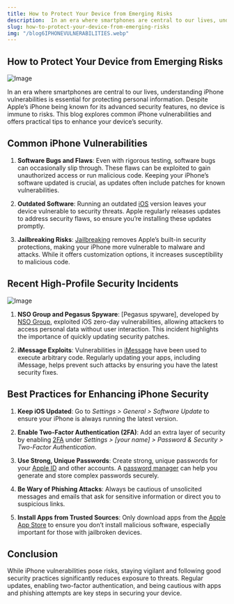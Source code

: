 ```yaml
---
title: How to Protect Your Device from Emerging Risks
description:  In an era where smartphones are central to our lives, understanding iPhone vulnerabilities is essential for protecting personal information. Despite Apple’s iPhone being known for its advanced security features, no device is immune to risks. This blog explores common iPhone vulnerabilities and offers practical tips to enhance your device’s security.
slug: how-to-protect-your-device-from-emerging-risks
img: "/blog6IPHONEVULNERABILITIES.webp"
---
```


## How to Protect Your Device from Emerging Risks

![Image](/blog6IPHONEVULNERABILITIES.webp)

In an era where smartphones are central to our lives, understanding iPhone vulnerabilities is essential for protecting personal information. Despite Apple’s iPhone being known for its advanced security features, no device is immune to risks. This blog explores common iPhone vulnerabilities and offers practical tips to enhance your device’s security.

## Common iPhone Vulnerabilities


1. **Software Bugs and Flaws**: Even with rigorous testing, software bugs can occasionally slip through. These flaws can be exploited to gain unauthorized access or run malicious code. Keeping your iPhone’s software updated is crucial, as updates often include patches for known vulnerabilities.

2. **Outdated Software**: Running an outdated [iOS](https://en.wikipedia.org/wiki/IOS) version leaves your device vulnerable to security threats. Apple regularly releases updates to address security flaws, so ensure you’re installing these updates promptly.

3. **Jailbreaking Risks**: [Jailbreaking](https://en.wikipedia.org/wiki/IOS_jailbreaking) removes Apple’s built-in security protections, making your iPhone more vulnerable to malware and attacks. While it offers customization options, it increases susceptibility to malicious code.

## Recent High-Profile Security Incidents

![Image](/blog6IPHONEVULNERABILITIES.webp)

1. **NSO Group and Pegasus Spyware**: [Pegasus spyware], developed by [NSO Group](https://en.wikipedia.org/wiki/NSO_Group), exploited iOS zero-day vulnerabilities, allowing attackers to access personal data without user interaction. This incident highlights the importance of quickly updating security patches.

2. **iMessage Exploits**: Vulnerabilities in [iMessage](https://en.wikipedia.org/wiki/IMessage) have been used to execute arbitrary code. Regularly updating your apps, including iMessage, helps prevent such attacks by ensuring you have the latest security fixes.

## Best Practices for Enhancing iPhone Security


1. **Keep iOS Updated**: Go to *Settings > General > Software Update* to ensure your iPhone is always running the latest version.

2. **Enable Two-Factor Authentication (2FA)**: Add an extra layer of security by enabling [2FA](https://www.instagram.com/mcyberacademy/) under *Settings > [your name] > Password & Security > Two-Factor Authentication*.

3. **Use Strong, Unique Passwords**: Create strong, unique passwords for your [Apple ID](https://www.mcyberacademy.com/course/six-months-diploma-program-in-cyber-forensic) and other accounts. A [password manager](http://youtube.com/channel/UCYgQk1T9VR_P78oNbq5J_jg) can help you generate and store complex passwords securely.

4. **Be Wary of Phishing Attacks**: Always be cautious of unsolicited messages and emails that ask for sensitive information or direct you to suspicious links.

5. **Install Apps from Trusted Sources**: Only download apps from the [Apple App Store](https://www.mcyberacademy.com/course/one-year-diploma-program-in-cybersecurity) to ensure you don’t install malicious software, especially important for those with jailbroken devices.

## Conclusion


While iPhone vulnerabilities pose risks, staying vigilant and following good security practices significantly reduces exposure to threats. Regular updates, enabling two-factor authentication, and being cautious with apps and phishing attempts are key steps in securing your device.
